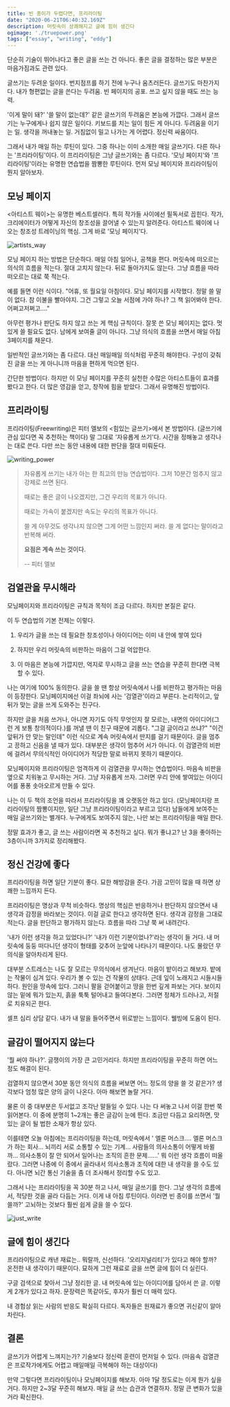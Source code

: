 ```yaml
---
title: 빈 종이가 두렵다면, 프리라이팅
date: "2020-06-21T06:40:32.169Z"
description: 머릿속이 상쾌해지고 글에 힘이 생긴다
ogimage: './truepower.png'
tags: ["essay", "writing", "eddy"]
---
```




단순히 기술이 뛰어나다고 좋은 글을 쓰는 건 아니다. 좋은 글을 결정하는 많은 부분은 마음가짐과도 관련 있다. 

글쓰기는 두려운 일이다. 번지점프를 하기 전에 누구나 움츠러든다. 글쓰기도 마찬가지다. 내가 형편없는 글을 쓴다는 두려움. 빈 페이지의 공포. 쓰고 싶지 않을 때도 쓰는 능력.

'이게 말이 돼?' '쓸 말이 없는데?' 같은 글쓰기의 두려움은 본능에 가깝다. 그래서 글쓰기는 누구에게나 쉽지 않은 일이다. 키보드를 치는 일이 힘든 게 아니다. 두려움을 이기는 일. 생각을 꺼내놓는 일. 거침없이 밀고 나가는 게 어렵다. 정신력 싸움이다.

그래서 내가 매일 하는 루틴이 있다. 그중 하나는 이미 소개한 매일 글쓰기다. 다른 하나는 '프리라이팅'이다. 이 프리라이팅은 그냥 글쓰기와는 좀 다르다. '모닝 페이지'와 '프리라이팅'이라는 유명한 연습법을 짬뽕한 루틴이다. 먼저 모닝 페이지와 프리라이팅이 뭔지 알아보자.



## 모닝 페이지

<아티스트 웨이>는 유명한 베스트셀러다. 특히 작가들 사이에선 필독서로 꼽힌다. 작가, 크리에이터가 어떻게 자신의 창조성을 끌어낼 수 있는지 알려준다. 아티스트 웨이에 나오는 창조성 트레이닝의 핵심. 그게 바로 '모닝 페이지'다.

![artists_way](./artists_way.jpg)



모닝 페이지 하는 방법은 단순하다. 매일 아침 일어나, 공책을 편다. 머릿속에 떠오르는 의식의 흐름을 적는다. 절대 고치지 않는다. 뒤로 돌아가지도 않는다. 그냥 흐름을 따라 떠오르는 대로 쭉 적는다.

예를 들면 이런 식이다.  "어휴, 또 월요일 아침이다. 모닝 페이지를 시작했다. 정말 쓸 말이 없다. 참 이불을 빨아야지. 그건 그렇고 오늘 서점에 가야 하나? 그 책 읽어봐야 한다. 어쩌고저쩌고...."

아무런 평가나 판단도 하지 않고 쓰는 게 핵심 규칙이다. 잘못 쓴 모닝 페이지는 없다. 멋있게 쓸 필요도 없다. 남에게 보여줄 글이 아니다. 그냥 의식의 흐름을 쓰면서 매일 아침 3페이지를 채운다.

일반적인 글쓰기와는 좀 다르다. 대신 매일매일 의식처럼 꾸준히 해야한다. 구성이 갖춰진 글을 쓰는 게 아니니까 마음을 편하게 먹으면 된다.

간단한 방법이다. 하지만 이 모닝 페이지를 꾸준히 실천한 수많은 아티스트들이 효과를 봤다고 한다. 더 많은 영감을 얻고, 창작에 힘을 받았다. 그래서 유명해진 방법이다.



## 프리라이팅

프리라이팅(Freewriting)은 피터 엘보의 <힘있는 글쓰기>에서 본 방법이다. (글쓰기에 관심 있다면 꼭 추천하는 책이다) 말 그대로 '자유롭게 쓰기'다. 시간을 정해놓고 생각나는 대로 쓴다. 다만 쓰는 동안 내용에 대한 판단을 절대 미뤄둔다.

![writing_power](./writing_power.jpg)

>자유롭게 쓰기는 내가 아는 한 최고의 만능 연습법이다. 그저 10분간 멈추지 않고 강제로 쓰면 된다.
>
>때로는 좋은 글이 나오겠지만, 그건 우리의 목표가 아니다.
>
>때로는 가속이 붙겠지만 속도는 우리의 목표가 아니다.
>
>쓸 게 아무것도 생각나지 않으면 그게 어떤 느낌인지 써라. 쓸 게 없다는 말이라고 반복해 써라.
>
>**요점은 계속 쓰는 것이다.**
>
>-- 피터 엘보



## 검열관을 무시해라

모닝페이지와 프리라이팅은 규칙과 목적이 조금 다르다. 하지만 본질은 같다.

이 두 연습법의 기본 전제는 이렇다.

1) 우리가 글을 쓰는 데 필요한 창조성이나 아이디어는 이미 내 안에 쌓여 있다

2) 하지만 우리 머릿속의 비판하는 마음이 그걸 억압한다.

3) 이 마음은 본능에 가깝지만, 억지로 무시하고 글을 쓰는 연습을 꾸준히 한다면 극복할 수 있다.


나는 여기에 100% 동의한다. 글을 쓸 땐 항상 머릿속에서 나를 비판하고 평가하는 마음이 등장한다. 모닝페이지에선 이걸 좌뇌에 사는 '검열관'이라고 부른다. 논리적이고, 앞뒤가 맞는 글을 쓰게 도와주는 친구다.

하지만 글을 처음 쓰거나, 아니면 자기도 아직 무엇인지 잘 모르는, 내면의 아이디어(그런 게 보통 창의적이다.)를 꺼낼 땐 이 친구 때문에 괴롭다. "그걸 글이라고 쓰냐?" "이건 앞뒤가 안 맞는 말인데"  이런 식으로 계속 머릿속에서 딴지를 걸기 때문이다. 글을 멈추고 끙하고 신음을 낼 때가 있다. 대부분은 생각이 멈추어 서가 아니다. 이 검열관의 비판에 걸려서 무의식적인 아이디어가 적당한 말로 바뀌지 못하기 때문이다.

모닝페이지와 프리라이팅은 엄격하게 이 검열관을 무시하는 연습법이다. 마음속 비판을 옆으로 치워놓고 무시하는 거다. 그냥 자유롭게 쓰자. 그러면 우리 안에 쌓여있는 아이디어를 퐁퐁 솟아오르게 만들 수 있다.

나는 이 두 책의 조언을 따라서 프리라이팅을 꽤 오랫동안 하고 있다. (모닝페이지랑 프리라이팅의 짬뽕이지만, 일단 그냥 프리라이팅이라고 부르고 있다) 남들에게 보여주는 매일 글쓰기와는 별개다. 누구에게도 보여주지 않는, 나만 보는 프리라이팅을 매일 한다.

정말 효과가 좋고, 글 쓰는 사람이라면 꼭 추천하고 싶다. 뭐가 좋냐고? 난 3을 좋아하는 3층이니까 3가지로 정리해봤다.



## 정신 건강에 좋다

프리라이팅을 하면 일단 기분이 좋다. 묘한 해방감을 준다. 가끔 고민이 많을 때 하면 상쾌한 느낌까지 든다.

프리라이팅은 명상과 무척 비슷하다. 명상의 핵심은 반응하거나 판단하지 않으면서 내 생각과 감정을 바라보는 것이다. 이걸 글로 한다고 생각하면 된다. 생각과 감정을 그대로 적는다. 글을 판단하고 평가하지 않는다. 흐름을 따라 그냥 쭉 써 내려간다.

'내가 이런 생각을 하고 있었다니?' '내가 이런 기분이었나?'라는 생각이 들 거다. 내 머릿속에 둥둥 떠다니던 생각이 형태를 갖추어 눈앞에 나타나기 때문이다. 나도 몰랐던 무의식을 알아차리게 된다.

대부분 스트레스는 나도 잘 모르는 무의식에서 생겨난다. 마음이 밭이라고 해보자. 밭에는 작물이 심겨 있다. 우리가 볼 수 있는 건 작물의 상태다. 근데 잎이 노래지고 시들시들하다. 원인을 땅속에 있다. 그러니 팔을 걷어붙이고 땅을 한번 깊게 파보는 거다. 보이지 않는 밑에 뭐가 있는지, 흙을 툭툭 털어내고 들여다본다. 그러면 정체가 드러나고, 저절로 치유되곤 한다.

셀프 심리 상담 같다. 내가 내 말을 들어주면서 위로받는 느낌이다. 웰빙에 도움이 된다.



## 글감이 떨어지지 않는다

'뭘 써야 하나?'. 글쟁이의 가장 큰 고민거리다. 하지만 프리라이팅을 꾸준히 하면 어느 정도 해결이 된다.

검열하지 않으면서 30분 동안 의식의 흐름을 써보면 어느 정도의 양을 쓸 것 같은가? 생각보다 엄청 많은 양의 글이 나온다. 아마 해보면 놀랄 거다.

물론 이 중 대부분은 두서없고 조각난 말들일 수 있다. 나는 다 써놓고 나서 이걸 한번 쭉 읽어본다. 이 중에 분명히 1~2개는 좋은 글감이 눈에 띈다. 조금만 다듬고 요리하면, 맛있는 글이 될 법한 소재가 항상 있다.

이를테면 오늘 아침에는 프리라이팅을 하는데, 머릿속에서 ' 엘론 머스크…. 엘론 머스크가 하는 회사... 뇌끼리 서로 소통할 수 있는 기계... 사람들의 의사소통이 어떻게 바뀔까... 의사소통이 잘 안 되어서 일어나는 조직의 흔한 문제......' 뭐 이런 생각 흐름이 떠올랐다. 그러면 나중에 이 중에서 골라내서 의사소통과 조직에 대한 내 생각을 쓸 수도 있다. 아니면 뇌간 통신 기술을 좀 더 조사해서 정리할 수도 있고.

그래서 나는 프리라이팅을 꼭 30분 하고 나서, 매일 글쓰기를 한다. 그날 생각의 흐름에서, 적당한 것을 골라 다듬는 거다. 이게 내 아침 루틴이다. 이러면 빈 종이를 쓰면서 '뭘 쓸까?' 고뇌하는 것보다 훨씬 쉽게 글을 쓸 수 있다.



![just_write](./just_write.jpg)



## 글에 힘이 생긴다

프리라이팅으로 캐낸 재료는.. 뭐랄까, 신선하다. '오리지널리티'가 있다고 해야 할까? 온전한 내 생각이기 때문이다. 묘하게 그런 재료로 글을 쓰면 글에 힘이 더 실린다.

구글 검색으로 찾아서 그냥 정리한 글. 내 머릿속에 있는 아이디어를 담아서 쓴 글. 이렇게 2개가 있다고 하자. 문장력은 똑같아도, 후자가 훨씬 더 매력 있다.


내 경험상 읽는 사람의 반응도 확실히 다르다. 독자들은 원재료가 좋으면 귀신같이 알아차린다.



## 결론

글쓰기가 어렵게 느껴지는가? 기술보다 정신력 훈련이 먼저일 수 있다. (마음속 검열관은 프로작가에게도 어렵고 매일매일 극복해야 하는 대상이다)

만약 그렇다면 프리라이팅이나 모닝페이지를 해보자. 아마 1달 정도로는 이게 뭔가 싶을 거다. 하지만 2~3달 꾸준히 해보자. 매일 글 쓰는 습관과 연결하자. 정말 큰 변화가 있을 거라 확신한다. 

